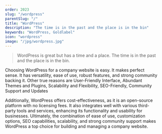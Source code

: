 ```yaml
---
order: 2023
slug: "/wordpress"
parentSlug: "/"
title: "WordPress"
description: "The time is in the past and the place is in the bin"
keywords: "WordPress, Goldlabel"
icon: "wordpress"
image: "/jpg/wordpress.jpg"
---
```

> WordPress is great but has a time and a place. The time is in the past and the place is in the bin.

Choosing WordPress for a company website is easy. It makes perfect sense. It has  versatility, ease of use, robust features, and strong community backing it. Other true reasons are User-Friendly Interface, Abundant Themes and Plugins, Scalability and Flexibility, SEO-Friendly, Community Support and Updates

Additionally, WordPress offers cost-effectiveness, as it is an open-source platform with no licensing fees. It also integrates well with various third-party tools and services, enhancing its functionality and usability for businesses. Ultimately, the combination of ease of use, customization options, SEO capabilities, scalability, and strong community support makes WordPress a top choice for building and managing a company website.
